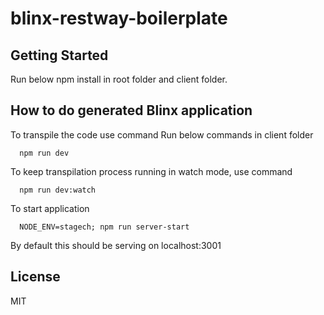 # blinx-restway-boilerplate

## Getting Started

Run below npm install in root folder and client folder.

## How to do generated Blinx application
To transpile the code use command
Run below commands in client folder
```
  npm run dev
```

To keep transpilation process running in watch mode, use command
```
  npm run dev:watch
```

To start application
```
  NODE_ENV=stagech; npm run server-start
```
By default this should be serving on localhost:3001

## License

MIT
